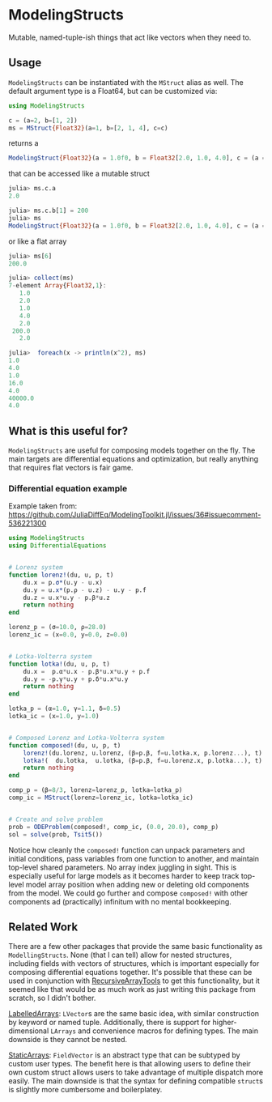 # ModelingStructs

 Mutable, named-tuple-ish things that act like vectors when they need to.

## Usage
```ModelingStructs``` can be instantiated with the ```MStruct``` alias as well. The default argument
type is a Float64, but can be customized via:

```julia
using ModelingStructs

c = (a=2, b=[1, 2])
ms = MStruct{Float32}(a=1, b=[2, 1, 4], c=c)
```

returns a

```julia
ModelingStruct{Float32}(a = 1.0f0, b = Float32[2.0, 1.0, 4.0], c = (a = 2.0f0, b = Float32[1.0, 2.0]))
```

that can be accessed like a mutable struct

```julia
julia> ms.c.a
2.0

julia> ms.c.b[1] = 200
julia> ms
ModelingStruct{Float32}(a = 1.0f0, b = Float32[2.0, 1.0, 4.0], c = (a = 2.0f0, b = Float32[200.0, 2.0]))
```

or like a flat array

```julia
julia> ms[6]
200.0

julia> collect(ms)
7-element Array{Float32,1}:
   1.0
   2.0
   1.0
   4.0
   2.0
 200.0
   2.0

julia>  foreach(x -> println(x^2), ms)
1.0
4.0
1.0
16.0
4.0
40000.0
4.0
```

## What is this useful for?
```ModelingStructs``` are useful for composing models together on the fly. The main targets are differential equations and optimization, but really anything that requires flat vectors is fair game.

### Differential equation example
Example taken from:
https://github.com/JuliaDiffEq/ModelingToolkit.jl/issues/36#issuecomment-536221300
```julia
using ModelingStructs
using DifferentialEquations


# Lorenz system
function lorenz!(du, u, p, t)
    du.x = p.σ*(u.y - u.x)
    du.y = u.x*(p.ρ - u.z) - u.y - p.f
    du.z = u.x*u.y - p.β*u.z
    return nothing
end

lorenz_p = (σ=10.0, ρ=28.0)
lorenz_ic = (x=0.0, y=0.0, z=0.0)


# Lotka-Volterra system
function lotka!(du, u, p, t)
    du.x =  p.α*u.x - p.β*u.x*u.y + p.f
    du.y = -p.γ*u.y + p.δ*u.x*u.y
    return nothing
end

lotka_p = (α=1.0, γ=1.1, δ=0.5)
lotka_ic = (x=1.0, y=1.0)


# Composed Lorenz and Lotka-Volterra system
function composed!(du, u, p, t)
    lorenz!(du.lorenz, u.lorenz, (β=p.β, f=u.lotka.x, p.lorenz...), t)
    lotka!(  du.lotka,  u.lotka, (β=p.β, f=u.lorenz.x, p.lotka...), t)
    return nothing
end

comp_p = (β=8/3, lorenz=lorenz_p, lotka=lotka_p)
comp_ic = MStruct(lorenz=lorenz_ic, lotka=lotka_ic)


# Create and solve problem
prob = ODEProblem(composed!, comp_ic, (0.0, 20.0), comp_p)
sol = solve(prob, Tsit5())
```

Notice how cleanly the ```composed!``` function can unpack parameters and initial conditions, pass variables from one function to another, and maintain top-level shared parameters. No array index juggling in sight. This is especially useful for large models as it becomes harder to keep track top-level model array position when adding new or deleting old components from the model. We could go further and compose ```composed!``` with other components ad (practically) infinitum with no mental bookkeeping.


## Related Work
There are a few other packages that provide the same basic functionality as `ModellingStructs`. None (that I can tell) allow for nested structures, including fields with vectors of structures, which is important especially for composing differential equations together. It's possible that these can be used in conjunction with [RecursiveArrayTools](https://github.com/JuliaDiffEq/RecursiveArrayTools.jl) to get this functionality, but it seemed like that would be as much work as just writing this package from scratch, so I didn't bother.

[LabelledArrays](https://github.com/JuliaDiffEq/LabelledArrays.jl):
`LVector`s are the same basic idea, with similar construction by keyword or named tuple. Additionally, there is support for higher-dimensional `LArrays` and convenience macros for defining types. The main downside is they cannot be nested.

[StaticArrays](https://juliaarrays.github.io/StaticArrays.jl):
`FieldVector` is an abstract type that can be subtyped by custom user types. The benefit here is that allowing users to define their own custom struct allows users to take advantage of multiple dispatch more easily. The main downside is that the syntax for defining compatible `struct`s is slightly more cumbersome and boilerplatey.
